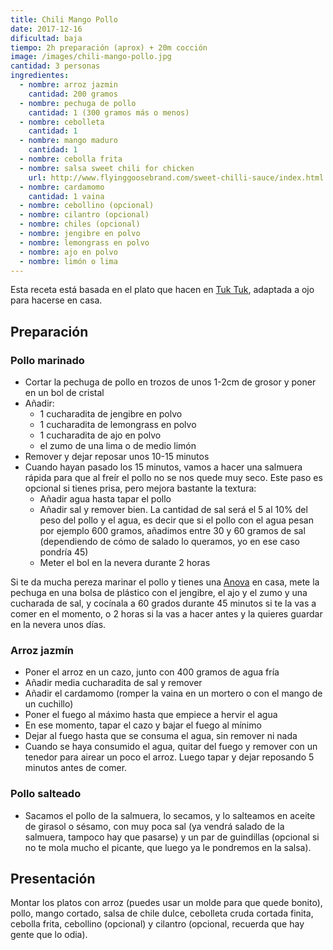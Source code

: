 ```yaml
---
title: Chili Mango Pollo
date: 2017-12-16
dificultad: baja
tiempo: 2h preparación (aprox) + 20m cocción
image: /images/chili-mango-pollo.jpg
cantidad: 3 personas
ingredientes:
  - nombre: arroz jazmin
    cantidad: 200 gramos
  - nombre: pechuga de pollo
    cantidad: 1 (300 gramos más o menos)
  - nombre: cebolleta
    cantidad: 1
  - nombre: mango maduro
    cantidad: 1
  - nombre: cebolla frita
  - nombre: salsa sweet chili for chicken
    url: http://www.flyinggoosebrand.com/sweet-chilli-sauce/index.html
  - nombre: cardamomo
    cantidad: 1 vaina
  - nombre: cebollino (opcional)
  - nombre: cilantro (opcional)
  - nombre: chiles (opcional)
  - nombre: jengibre en polvo
  - nombre: lemongrass en polvo
  - nombre: ajo en polvo
  - nombre: limón o lima
---
```


Esta receta está basada en el plato que hacen en [Tuk Tuk](http://tuktukstreetfood.es), adaptada a ojo para hacerse en casa.

## Preparación

### Pollo marinado

- Cortar la pechuga de pollo en trozos de unos 1-2cm de grosor y poner en un bol de cristal
- Añadir:
  - 1 cucharadita de jengibre en polvo
  - 1 cucharadita de lemongrass en polvo
  - 1 cucharadita de ajo en polvo
  - el zumo de una lima o de medio limón
- Remover y dejar reposar unos 10-15 minutos
- Cuando hayan pasado los 15 minutos, vamos a hacer una salmuera rápida para que al freír el pollo no se nos quede muy seco. Este paso es opcional si tienes prisa, pero mejora bastante la textura:
  - Añadir agua hasta tapar el pollo
  - Añadir sal y remover bien. La cantidad de sal será el 5 al 10% del peso del pollo y el agua, es decir que si el pollo con el agua pesan por ejemplo 600 gramos, añadimos entre 30 y 60 gramos de sal (dependiendo de cómo de salado lo queramos, yo en ese caso pondría 45)
  - Meter el bol en la nevera durante 2 horas

Si te da mucha pereza marinar el pollo y tienes una [Anova](https://anovaculinary.com) en casa, mete la pechuga en una bolsa de plástico con el jengibre, el ajo y el zumo y una cucharada de sal, y cocínala a 60 grados durante 45 minutos si te la vas a comer en el momento, o 2 horas si la vas a hacer antes y la quieres guardar en la nevera unos días.

### Arroz jazmín

- Poner el arroz en un cazo, junto con 400 gramos de agua fría
- Añadir media cucharadita de sal y remover
- Añadir el cardamomo (romper la vaina en un mortero o con el mango de un cuchillo)
- Poner el fuego al máximo hasta que empiece a hervir el agua
- En ese momento, tapar el cazo y bajar el fuego al mínimo
- Dejar al fuego hasta que se consuma el agua, sin remover ni nada
- Cuando se haya consumido el agua, quitar del fuego y remover con un tenedor para airear un poco el arroz. Luego tapar y dejar reposando 5 minutos antes de comer.

### Pollo salteado

- Sacamos el pollo de la salmuera, lo secamos, y lo salteamos en aceite de girasol o sésamo, con muy poca sal (ya vendrá salado de la salmuera, tampoco hay que pasarse) y un par de guindillas (opcional si no te mola mucho el picante, que luego ya le pondremos en la salsa).

## Presentación

Montar los platos con arroz (puedes usar un molde para que quede bonito), pollo, mango cortado, salsa de chile dulce, cebolleta cruda cortada finita, cebolla frita, cebollino (opcional) y cilantro (opcional, recuerda que hay gente que lo odia).

